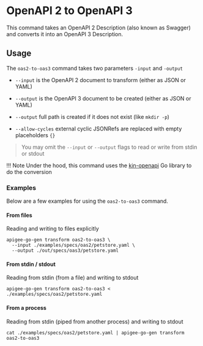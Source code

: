# OpenAPI 2 to OpenAPI 3
<!--
  Copyright 2024 Google LLC

  Licensed under the Apache License, Version 2.0 (the "License");
  you may not use this file except in compliance with the License.
  You may obtain a copy of the License at

       http://www.apache.org/licenses/LICENSE-2.0

  Unless required by applicable law or agreed to in writing, software
  distributed under the License is distributed on an "AS IS" BASIS,
  WITHOUT WARRANTIES OR CONDITIONS OF ANY KIND, either express or implied.
  See the License for the specific language governing permissions and
  limitations under the License.
-->

This command takes an OpenAPI 2 Description (also known as Swagger) and converts it into an OpenAPI 3 Description.

## Usage

The `oas2-to-oas3` command takes two parameters `-input` and `-output`

* `--input` is the OpenAPI 2 document to transform (either as JSON or YAML)

* `--output` is the OpenAPI 3 document to be created (either as JSON or YAML)

* `--output` full path is created if it does not exist (like `mkdir -p`)

* `--allow-cycles` external cyclic JSONRefs are replaced with empty placeholders `{}`

> You may omit the `--input` or `--output` flags to read or write from stdin or stdout

!!! Note
    Under the hood, this command uses the [kin-openapi](https://pkg.go.dev/github.com/getkin/kin-openapi) Go library to do the conversion

### Examples

Below are a few examples for using the `oas2-to-oas3` command.

#### From files
Reading and writing to files explicitly
```shell
apigee-go-gen transform oas2-to-oas3 \
  --input ./examples/specs/oas2/petstore.yaml \
  --output ./out/specs/oas3/petstore.yaml 
```

#### From stdin / stdout
Reading from stdin (from a file) and writing to stdout
```shell
apigee-go-gen transform oas2-to-oas3 < ./examples/specs/oas2/petstore.yaml
```

#### From a process
Reading from stdin (piped from another process) and writing to stdout
```shell
cat ./examples/specs/oas2/petstore.yaml | apigee-go-gen transform oas2-to-oas3
```
